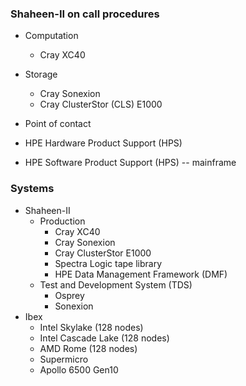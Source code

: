 ### Shaheen-II on call procedures

- Computation
    - Cray XC40
- Storage
    - Cray Sonexion
    - Cray ClusterStor (CLS) E1000

- Point of contact
- HPE Hardware Product Support (HPS)
- HPE Software Product Support (HPS) -- mainframe

### Systems

- Shaheen-II
    - Production
        - Cray XC40
        - Cray Sonexion
        - Cray ClusterStor E1000
        - Spectra Logic tape library
        - HPE Data Management Framework (DMF)
    - Test and Development System (TDS)
        - Osprey
        - Sonexion
- Ibex
    - Intel Skylake (128 nodes)
    - Intel Cascade Lake (128 nodes)
    - AMD Rome (128 nodes)
    - Supermicro
    - Apollo 6500 Gen10

